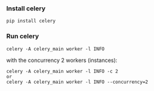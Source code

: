 ### Install celery
```
pip install celery
```

### Run celery
```
celery -A celery_main worker -l INFO
```

with the concurrency 2 workers (instances): 
```
celery -A celery_main worker -l INFO -c 2
or
celery -A celery_main worker -l INFO --concurrency=2
```